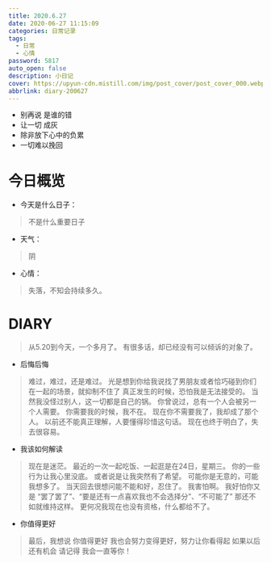 ```yaml
---
title: 2020.6.27
date: 2020-06-27 11:15:09
categories: 日常记录
tags: 
  - 日常
  - 心情
password: 5817
auto_open: false
description: 小日记
cover: https://upyun-cdn.mistill.com/img/post_cover/post_cover_000.webp
abbrlink: diary-200627
---
```

- 别再说 是谁的错
- 让一切 成灰
- 除非放下心中的负累
- 一切难以挽回
# 今日概览
- 今天是什么日子：
> 不是什么重要日子
- 天气：
> 阴
- 心情：
> 失落，不知会持续多久。

# DIARY
> 从5.20到今天，一个多月了。
有很多话，却已经没有可以倾诉的对象了。
- 后悔后悔
> 难过，难过，还是难过。
光是想到你给我说找了男朋友或者恰巧碰到你们在一起的场景，就抑制不住了
真正发生的时候，恐怕我是无法接受的。
当然我没怪过别人，这一切都是自己的锅。
你曾说过，总有一个人会被另一个人需要。
你需要我的时候，我不在。
现在你不需要我了，我却成了那个人。
以前还不能真正理解，人要懂得珍惜这句话。
现在也终于明白了，失去很容易。
- 我该如何解读
> 现在是迷茫。
最近的一次一起吃饭、一起逛是在24日，星期三。
你的一些行为让我心里没底。
或者说是让我突然有了希望。
可能你是无意的，可能我想多了。
当天回去很想问能不能和好，忍住了。
我害怕啊。
我好怕你又是
“罢了罢了”、“要是还有一点喜欢我也不会选择分”、“不可能了”
那还不如就维持这样。
更何况我现在也没有资格，什么都给不了。
- 你值得更好
> 最后，我想说
你值得更好
我也会努力变得更好，努力让你看得起
如果以后还有机会
请记得
我会一直等你！
